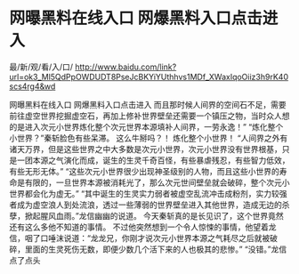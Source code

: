 # 网曝黑料在线入口 网爆黑料入口点击进入

最/新/观/看/入/口/ http://www.baidu.com/link?url=ok3_Ml5QdPpOWDUDT8PseJcBKYiYUthhvs1MDf_XWaxIqoOiiz3h9rK40scs4rg4&wd

网曝黑料在线入口 网爆黑料入口点击进入
而且那时候人间界的空间石不足，需要前往虚空世界挖掘虚空石，再加上修补世界壁垒还需要一个镇压之物，当时众人想的是进入次元小世界炼化整个次元世界本源填补人间界，一劳永逸！”
    “炼化整个小世界？”秦斩脸色有些呆滞。
    这么牛掰吗？！
    炼化整个小世界！
    “人间界之外有诸天万界，但是这些世界之中大多数是次元小世界，次元小世界没有世界根基，只是一团本源之气演化而成，诞生的生灵千奇百怪，有些暴虐残忍，有些智力低效，有些无形无体。”
    “这些次元小世界很少出现神圣级别的人物，而且这些小世界的寿命是有限的，一旦世界本源被消耗光了，那么次元世间壁垒就会破碎，整个次元小世界都会化为虚无。”
    “其中诞生的生灵实力弱者被虚空乱流冲击成粉剂，实力较强者成为虚空浪人到处流浪，透过一些薄弱的世界壁垒进入其他世界，造成无边的杀孽，掀起腥风血雨。”龙信幽幽的说道。
    今天秦斩真的是长见识了，这个世界竟然还有这么多他不知道的事情。
    不过他突然想到一个令人惊悚的事情，他望着龙信，咽了口唾沫说道：“龙龙兄，你刚才说次元小世界本源之气耗尽之后就被破碎，里面的生灵死伤无数，即便少数几个活下来的人也极其的悲惨。”
    “没错。”龙信点了点头
